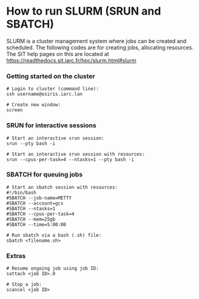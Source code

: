 # How to run SLURM (SRUN and SBATCH)
SLURM is a cluster management system where jobs can be created and scheduled.
The following codes are for creating jobs, allocating resources.
The SIT help pages on this are located at https://readthedocs.sit.iarc.fr/hpc/slurm.html#slurm

### Getting started on the cluster
```{r}
# Login to cluster (command line):
ssh username@osiris.iarc.lan

# Create new window:
screen
```

### SRUN for interactive sessions
```{r}
# Start an interactive srun session:
srun --pty bash -i

# Start an interactive srun session with resources:
srun --cpus-per-task=4 --ntasks=1 --pty bash -i
```

### SBATCH for queuing jobs
```{r}
# Start an sbatch session with resources:
#!/bin/bash
#SBATCH --job-name=METTY
#SBATCH --account=gcs
#SBATCH --ntasks=1 
#SBATCH --cpus-per-task=4
#SBATCH --mem=25gb                   
#SBATCH --time=5:00:00

# Run sbatch via a bash (.sh) file:
sbatch <filename.sh>
```

### Extras
```{r}
# Resume ongoing job using job ID:
sattach <job ID>.0

# Stop a job:
scancel <job ID>
```
